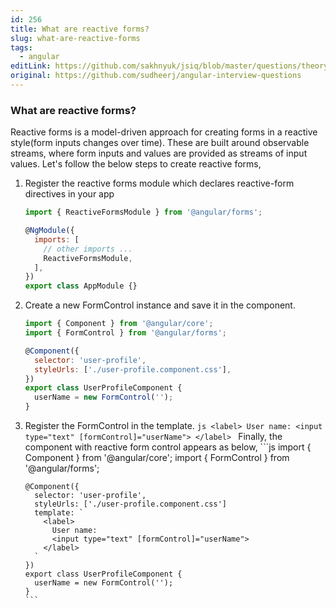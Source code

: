 ```yaml
---
id: 256
title: What are reactive forms?
slug: what-are-reactive-forms
tags:
  - angular
editLink: https://github.com/sakhnyuk/jsiq/blob/master/questions/theory/angular/256.md
original: https://github.com/sudheerj/angular-interview-questions
---
```


### What are reactive forms?

Reactive forms is a model-driven approach for creating forms in a reactive style(form inputs changes over time). These are built around observable streams, where form inputs and values are provided as streams of input values. Let's follow the below steps to create reactive forms,

1.  Register the reactive forms module which declares reactive-form directives in your app

    ```js
    import { ReactiveFormsModule } from '@angular/forms';

    @NgModule({
      imports: [
        // other imports ...
        ReactiveFormsModule,
      ],
    })
    export class AppModule {}
    ```

2.  Create a new FormControl instance and save it in the component.

    ```js
    import { Component } from '@angular/core';
    import { FormControl } from '@angular/forms';

    @Component({
      selector: 'user-profile',
      styleUrls: ['./user-profile.component.css'],
    })
    export class UserProfileComponent {
      userName = new FormControl('');
    }
    ```

3.  Register the FormControl in the template. `js <label> User name: <input type="text" [formControl]="userName"> </label> ` Finally, the component with reactive form control appears as below, ```js import { Component } from '@angular/core'; import { FormControl } from '@angular/forms';

        @Component({
          selector: 'user-profile',
          styleUrls: ['./user-profile.component.css']
          template: `
            <label>
              User name:
              <input type="text" [formControl]="userName">
            </label>
          `
        })
        export class UserProfileComponent {
          userName = new FormControl('');
        }
        ```